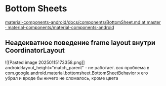 # Bottom Sheets
[material-components-android/docs/components/BottomSheet.md at master · material-components/material-components-android](https://github.com/material-components/material-components-android/blob/master/docs/components/BottomSheet.md)
## Неадекватное поведение frame layout внутри CoordinatorLayout
![[Pasted image 20250115173358.png]]
android:layout_height="match_parent" - не работает. вся проблема в 
com.google.android.material.bottomsheet.BottomSheetBehavior
я его убрал и вроде бы ничего не сломалось, кроме цвета